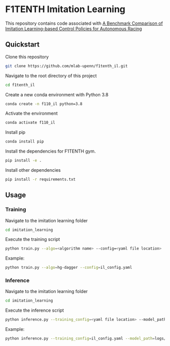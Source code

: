 # F1TENTH Imitation Learning

This repository contains code associated with [A Benchmark Comparison of Imitation Learning-based Control Policies for Autonomous Racing
](https://arxiv.org/abs/2209.15073)

## Quickstart
Clone this repository
```bash
git clone https://github.com/mlab-upenn/f1tenth_il.git
```

Navigate to the root directory of this project
```bash
cd f1tenth_il
```

Create a new conda environment with Python 3.8
```bash
conda create -n f110_il python=3.8
```

Activate the environment
```bash
conda activate f110_il
```

Install pip
```bash
conda install pip  
```

Install the dependencies for F1TENTH gym.
```bash
pip install -e .
```

Install other dependencies
```bash
pip install -r requirements.txt
```

## Usage
### Training
Navigate to the imitation learning folder
```bash
cd imitation_learning
```

Execute the training script
```bash
python train.py --algo=<algorithm name> --config=<yaml file location>
```

Example:
```bash
python train.py --algo=hg-dagger --config=il_config.yaml
```


### Inference
Navigate to the imitation learning folder
```bash
cd imitation_learning
```

Execute the inference script
```bash
python inference.py --training_config=<yaml file location> --model_path=<model path>
```

Example:
```bash
python inference.py --training_config=il_config.yaml --model_path=logs/HGDAgger_model.pkl
```
